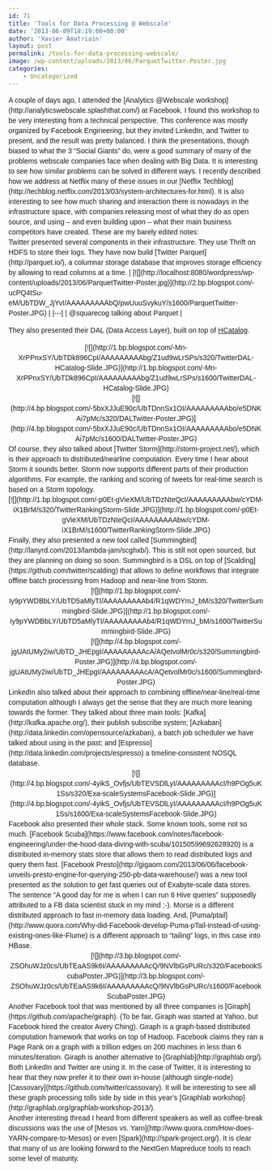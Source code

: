 ```yaml
---
id: 71
title: 'Tools for Data Processing @ Webscale'
date: '2013-06-09T18:19:00+00:00'
author: 'Xavier Amatriain'
layout: post
permalink: /tools-for-data-processing-webscale/
image: /wp-content/uploads/2013/06/ParquetTwitter-Poster.jpg
categories:
    - Uncategorized
---
```


<div style="border: 0px; font-family: Helvetica, Arial, 'Droid Sans', sans-serif; font-size: 14px; line-height: 1.428571em; margin: 0px; padding: 0px;">A couple of days ago, I attended the [Analytics @Webscale workshop](http://analyticswebscale.splashthat.com/) at Facebook. I found this workshop to be very interesting from a technical perspective. This conference was mostly organized by Facebook Engineering, but they invited LinkedIn, and Twitter to present, and the result was pretty balanced. I think the presentations, though biased to what the 3 “Social Giants” do, were a good summary of many of the problems webscale companies face when dealing with Big Data. It is interesting to see how similar problems can be solved in different ways. I recently described how we address at Netflix many of these issues in our [Netflix Techblog](http://techblog.netflix.com/2013/03/system-architectures-for.html). It is also interesting to see how much sharing and interaction there is nowadays in the infrastructure space, with companies releasing most of what they do as open source, and using – and even building upon – what their main business competitors have created. These are my barely edited notes:

</div><div style="border: 0px; font-family: Helvetica, Arial, 'Droid Sans', sans-serif; font-size: 14px; line-height: 1.428571em; margin: 0px; padding: 0px;"></div><div style="border: 0px; font-family: Helvetica, Arial, 'Droid Sans', sans-serif; font-size: 14px; line-height: 1.428571em; margin: 0px; padding: 0px;">Twitter presented several components in their infrastructure. They use Thrift on HDFS to store their logs. They have now build [Twitter Parquet](http://parquet.io/), a columnar storage database that improves storage efficiency by allowing to read columns at a time. | [![](http://localhost:8080/wordpress/wp-content/uploads/2013/06/ParquetTwitter-Poster.jpg)](http://2.bp.blogspot.com/-ucPQ4tSu-eM/UbTDW_JjYvI/AAAAAAAAAbQ/pwUuuSvykuY/s1600/ParquetTwitter-Poster.JPG) |
|---|
| @squarecog talking about Parquet |

They also presented their DAL (Data Access Layer), built on top of [HCatalog](http://incubator.apache.org/hcatalog/).

<div class="separator" style="clear: both; text-align: center;">[![](http://1.bp.blogspot.com/-Mn-XrPPnxSY/UbTDk896CpI/AAAAAAAAAbg/Z1ud9wLrSPs/s320/TwitterDAL-HCatalog-Slide.JPG)](http://1.bp.blogspot.com/-Mn-XrPPnxSY/UbTDk896CpI/AAAAAAAAAbg/Z1ud9wLrSPs/s1600/TwitterDAL-HCatalog-Slide.JPG)</div><div class="separator" style="clear: both; text-align: center;">[![](http://4.bp.blogspot.com/-5bxXJJuE90c/UbTDnnSx1OI/AAAAAAAAAbo/e5DNKAi7pMc/s320/DALTwitter-Poster.JPG)](http://4.bp.blogspot.com/-5bxXJJuE90c/UbTDnnSx1OI/AAAAAAAAAbo/e5DNKAi7pMc/s1600/DALTwitter-Poster.JPG)</div><div class="separator" style="clear: both; text-align: center;"></div>Of course, they also talked about [Twitter Storm](http://storm-project.net/), which is their approach to distributed/nearline computation. Every time I hear about Storm it sounds better. Storm now supports different parts of their production algorithms. For example, the ranking and scoring of tweets for real-time search is based on a Storm topology.

<div class="separator" style="clear: both; text-align: center;">[![](http://1.bp.blogspot.com/-p0Et-gVieXM/UbTDzNteQcI/AAAAAAAAAbw/cYDM-iX1BrM/s320/TwitterRankingStorm-Slide.JPG)](http://1.bp.blogspot.com/-p0Et-gVieXM/UbTDzNteQcI/AAAAAAAAAbw/cYDM-iX1BrM/s1600/TwitterRankingStorm-Slide.JPG)</div>Finally, they also presented a new tool called [Summingbird](http://lanyrd.com/2013/lambda-jam/scghxb/). This is still not open sourced, but they are planning on doing so soon. Summingbird is a DSL on top of [Scalding](https://github.com/twitter/scalding) that allows to define workflows that integrate offline batch processing from Hadoop and near-line from Storm.

</div><div style="border: 0px; font-family: Helvetica, Arial, 'Droid Sans', sans-serif; font-size: 14px; line-height: 1.428571em; margin: 0px; padding: 0px;"><div class="separator" style="clear: both; text-align: center;">[![](http://1.bp.blogspot.com/-Iy9pYWDBbLY/UbTD5aMlyTI/AAAAAAAAAb4/R1qWDYmJ_bM/s320/TwitterSummingbird-Slide.JPG)](http://1.bp.blogspot.com/-Iy9pYWDBbLY/UbTD5aMlyTI/AAAAAAAAAb4/R1qWDYmJ_bM/s1600/TwitterSummingbird-Slide.JPG)</div><div class="separator" style="clear: both; text-align: center;"></div><div class="separator" style="clear: both; text-align: center;">[![](http://4.bp.blogspot.com/-jgUAtUMy2iw/UbTD_JHEpgI/AAAAAAAAAcA/AQetvolMr0c/s320/Summingbird-Poster.JPG)](http://4.bp.blogspot.com/-jgUAtUMy2iw/UbTD_JHEpgI/AAAAAAAAAcA/AQetvolMr0c/s1600/Summingbird-Poster.JPG)</div><div class="separator" style="clear: both; text-align: center;"></div></div><div style="border: 0px; font-family: Helvetica, Arial, 'Droid Sans', sans-serif; font-size: 14px; line-height: 1.428571em; margin: 0px; padding: 0px;">LinkedIn also talked about their approach to combining offline/near-line/real-time computation although I always get the sense that they are much more leaning towards the former. They talked about three main tools: [Kafka](http://kafka.apache.org/), their publish subscribe system; [Azkaban](http://data.linkedin.com/opensource/azkaban), a batch job scheduler we have talked about using in the past; and [Espresso](http://data.linkedin.com/projects/espresso) a timeline-consistent NOSQL database. </div><div style="border: 0px; font-family: Helvetica, Arial, 'Droid Sans', sans-serif; font-size: 14px; line-height: 1.428571em; margin: 0px; padding: 0px;"><div class="separator" style="clear: both; text-align: center;">[![](http://4.bp.blogspot.com/-4yikS_Ovfjs/UbTEVSDlLyI/AAAAAAAAAcI/h9POg5uK1Ss/s320/Exa-scaleSystemsFacebook-Slide.JPG)](http://4.bp.blogspot.com/-4yikS_Ovfjs/UbTEVSDlLyI/AAAAAAAAAcI/h9POg5uK1Ss/s1600/Exa-scaleSystemsFacebook-Slide.JPG)</div></div><div style="border: 0px; font-family: Helvetica, Arial, 'Droid Sans', sans-serif; font-size: 14px; line-height: 1.428571em; margin: 0px; padding: 0px;">Facebook also presented their whole stack. Some known tools, some not so much. [Facebook Scuba](https://www.facebook.com/notes/facebook-engineering/under-the-hood-data-diving-with-scuba/10150599692628920) is a distributed in-memory stats store that allows them to read distributed logs and query them fast. [Facebook Presto](http://gigaom.com/2013/06/06/facebook-unveils-presto-engine-for-querying-250-pb-data-warehouse/) was a new tool presented as the solution to get fast queries out of Exabyte-scale data stores. The sentence “A good day for me is when I can run 6 Hive queries” supposedly attributed to a FB data scientist stuck in my mind ;-). <span style="line-height: 1.428571em;">Morse is a different distributed approach to fast in-memory data loading. And,</span><span style="line-height: 1.428571em;"> </span>[Puma/ptail](http://www.quora.com/Why-did-Facebook-develop-Puma-pTail-instead-of-using-existing-ones-like-Flume)<span style="line-height: 1.428571em;"> </span><span style="line-height: 1.428571em;">is a different approach to “tailing” logs, in this case into HBase. </span><div class="separator" style="clear: both; text-align: center;">[![](http://3.bp.blogspot.com/-ZSOhuWJz0cs/UbTEaAS9k6I/AAAAAAAAAcQ/9NVlbGsPURc/s320/FacebookScubaPoster.JPG)](http://3.bp.blogspot.com/-ZSOhuWJz0cs/UbTEaAS9k6I/AAAAAAAAAcQ/9NVlbGsPURc/s1600/FacebookScubaPoster.JPG)</div></div><div style="border: 0px; font-family: Helvetica, Arial, 'Droid Sans', sans-serif; font-size: 14px; line-height: 1.428571em; margin: 0px; padding: 0px;">Another Facebook tool that was mentioned by all three companies is [Giraph](https://github.com/apache/giraph). (To be fair, Giraph was started at Yahoo, but Facebook hired the creator Avery Ching). Giraph is a graph-based distributed computation framework that works on top of Hadoop. Facebook claims they ran a Page Rank on a graph with a trillion edges on 200 machines in less than 6 minutes/iteration. Giraph is another alternative to [Graphlab](http://graphlab.org/). Both LinkedIn and Twitter are using it. In the case of Twitter, it is interesting to hear that they now prefer it to their own in-house (although single-node) [Cassovary](https://github.com/twitter/cassovary). It will be interesting to see all these graph processing tolls side by side in this year’s [Graphlab workshop](http://graphlab.org/graphlab-workshop-2013/).</div><div style="border: 0px; font-family: Helvetica, Arial, 'Droid Sans', sans-serif; font-size: 14px; line-height: 1.428571em; margin: 0px; padding: 0px;"></div><div style="border: 0px; font-family: Helvetica, Arial, 'Droid Sans', sans-serif; font-size: 14px; line-height: 1.428571em; margin: 0px; padding: 0px;">Another interesting thread I heard from different speakers as well as coffee-break discussions was the use of [Mesos vs. Yarn](http://www.quora.com/How-does-YARN-compare-to-Mesos) or even [Spark](http://spark-project.org/). It is clear that many of us are looking forward to the NextGen Mapreduce tools to reach some level of maturity. </div>
